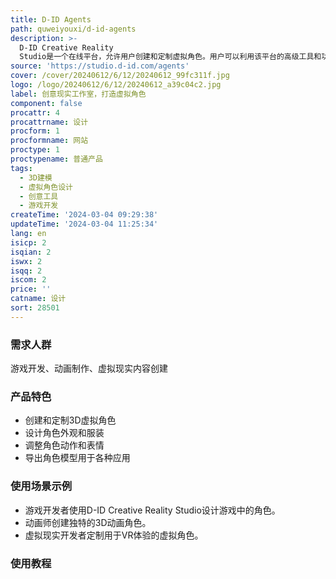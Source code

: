 ```yaml
---
title: D-ID Agents
path: quweiyouxi/d-id-agents
description: >-
  D-ID Creative Reality
  Studio是一个在线平台，允许用户创建和定制虚拟角色。用户可以利用该平台的高级工具和功能，设计出独特的3D角色，用于游戏、动画、虚拟现实等应用。该平台提供了丰富的定制选项和高度的可扩展性，支持用户将创意变为现实。
source: 'https://studio.d-id.com/agents'
cover: /cover/20240612/6/12/20240612_99fc311f.jpg
logo: /logo/20240612/6/12/20240612_a39c04c2.jpg
label: 创意现实工作室，打造虚拟角色
component: false
procattr: 4
procattrname: 设计
procform: 1
procformname: 网站
proctype: 1
proctypename: 普通产品
tags:
  - 3D建模
  - 虚拟角色设计
  - 创意工具
  - 游戏开发
createTime: '2024-03-04 09:29:38'
updateTime: '2024-03-04 11:25:34'
lang: en
isicp: 2
isqian: 2
iswx: 2
isqq: 2
iscom: 2
price: ''
catname: 设计
sort: 28501
---
```




### 需求人群
游戏开发、动画制作、虚拟现实内容创建

### 产品特色
- 创建和定制3D虚拟角色
- 设计角色外观和服装
- 调整角色动作和表情
- 导出角色模型用于各种应用

### 使用场景示例
- 游戏开发者使用D-ID Creative Reality Studio设计游戏中的角色。
- 动画师创建独特的3D动画角色。
- 虚拟现实开发者定制用于VR体验的虚拟角色。

### 使用教程


  
